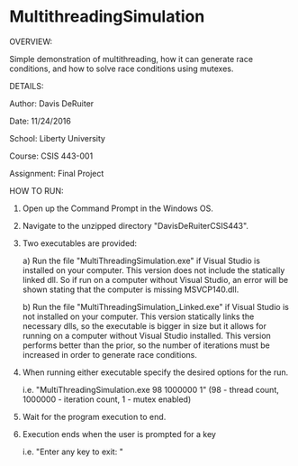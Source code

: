 # MultithreadingSimulation

OVERVIEW:

Simple demonstration of multithreading, how it can generate race conditions, and how to solve race conditions using mutexes.


DETAILS:

Author: Davis DeRuiter

Date: 11/24/2016

School: Liberty University

Course: CSIS 443-001

Assignment: Final Project



HOW TO RUN:

1) Open up the Command Prompt in the Windows OS.

2) Navigate to the unzipped directory "DavisDeRuiterCSIS443".

3) Two executables are provided:

	a) Run the file "MultiThreadingSimulation.exe" if Visual Studio is installed on your computer.
           This version does not include the statically linked dll. So if run on a computer without Visual Studio, an
           error will be shown stating that the computer is missing MSVCP140.dll.
	   
	b) Run the file "MultiThreadingSimulation_Linked.exe" if Visual Studio is not installed on your computer.
           This version statically links the necessary dlls, so the executable is bigger in size but it allows for running
           on a computer without Visual Studio installed. This version performs better than the prior, so the number
           of iterations must be increased in order to generate race conditions.
	   
   
4) When running either executable specify the desired options for the run. 

	i.e. "MultiThreadingSimulation.exe 98 1000000 1"
	(98 - thread count, 1000000 - iteration count, 1 - mutex enabled)
 
5) Wait for the program execution to end.
 
6) Execution ends when the user is prompted for a key

	i.e. "Enter any key to exit: "
